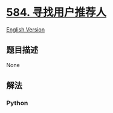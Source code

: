 # [584. 寻找用户推荐人](https://leetcode-cn.com/problems/find-customer-referee)

[English Version](/leetcode/0500-0599/0584.Find%20Customer%20Referee/README_EN.md)

## 题目描述

<!-- 这里写题目描述 -->

None

## 解法

<!-- 这里可写通用的实现逻辑 -->

<!-- tabs:start -->

### **Python**

<!-- 这里可写当前语言的特殊实现逻辑 -->

```python

```

<!-- tabs:end -->
